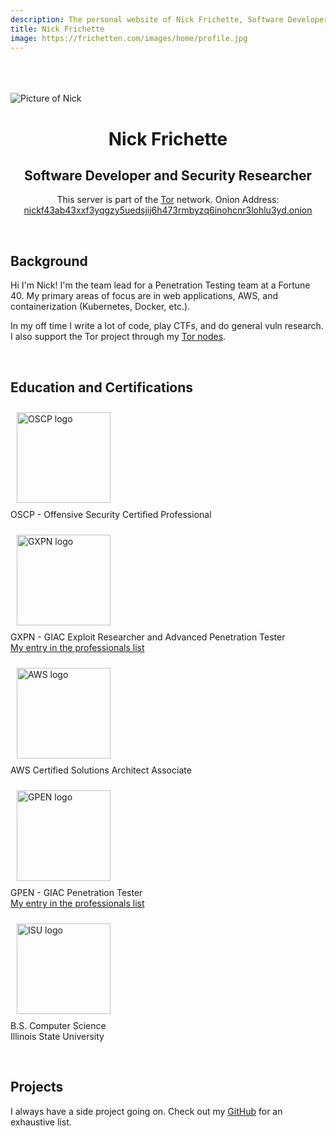 ```yaml
---
description: The personal website of Nick Frichette, Software Developer and Security Researcher
title: Nick Frichette
image: https://frichetten.com/images/home/profile.jpg
---
```

<link rel="stylesheet" href="/css/index.css">
<div class="container">
<br><br><br>
  <img src="/images/home/profile.jpg" class="circle-avatar" alt="Picture of Nick">
<br>
<div class="card">
  <div class="card-block">
    <div class="text-canvas">
      <h1 style="text-align: center">Nick Frichette</h1>
      <h2 style="text-align: center" class="desc">Software Developer and Security Researcher</h2>
      <p style="text-align: center" class="tor">This server is part of the <a href="https://torproject.org">Tor</a> network.
        Onion Address: <a href="http://nickf43ab43xxf3yqgzy5uedsjij6h473rmbyzq6inohcnr3lohlu3yd.onion/">
          nickf43ab43xxf3yqgzy5uedsjij6h473rmbyzq6inohcnr3lohlu3yd.onion
        </a></p>
    </div>
  </div>
</div>
<br>
<div class="card">
  <div class="card-block">
    <div class="text-canvas">
      <h2>Background</h2>
      <p>Hi I'm Nick! I'm the team lead for a Penetration Testing team at a Fortune 40. My primary areas of focus are in web 
        applications, AWS, and containerization (Kubernetes, Docker, etc.).</p>
      <p>In my off time I write a lot of code, play CTFs, and do general vuln research. I also support the Tor project through my <a href="https://metrics.torproject.org/rs.html#search/FriendlyExitNode%20country:us">Tor nodes</a>.</p>
    </div>
  </div>
</div>
<br>
<div class="card">
  <div class="card-block">
    <div class="text-canvas">
      <h2>Education and Certifications</h2>
      <div class="row">
        <div class="col-md">
          <p>
            <img src="/images/home/oscp.png" class="img-responsive" alt="OSCP logo" style="width: 150px; height: 145px; padding: 10px"/><br>
            OSCP - Offensive Security Certified Professional<br>
          </p>
        </div>
        <div class="col-md">
          <p>
            <img src="/images/home/gxpn.png" class="img-responsive" alt="GXPN logo" style="width: 150px; height: 145px; padding: 10px"/><br>
            GXPN - GIAC Exploit Researcher and Advanced Penetration Tester<br>
            <a href="https://www.giac.org/certified-professional/nicholas-frichette/163907">My entry in the professionals list</a>
          </p>
        </div>
        <div class="col-md">
          <p>
            <img src="/images/home/aws.png" class="img-responsive" alt="AWS logo" style="width: 150px; height: 145px; padding: 10px"/><br>
            AWS Certified Solutions Architect Associate<br>
          </p>
        </div>
        <div class="col-md">
          <p>
            <img src="/images/home/gpen.png" class="img-responsive" alt="GPEN logo" style="width: 150px; height: 145px; padding: 10px"/><br>
            GPEN - GIAC Penetration Tester<br>
            <a href="https://www.giac.org/certified-professional/nicholas-frichette/163907">My entry in the professionals list</a>
          </p>
        </div>
        <div class="col-md">
          <p>
            <img src="/images/home/isu_seal.png" class="img-responsive" alt="ISU logo" style="width: 150px; height: 145px; padding: 10px"/><br>
            B.S. Computer Science<br>
            Illinois State University
          </p>
        </div>
      </div>
    </div>
  </div>
</div>
<br>
<div class="card">
  <div class="card-block">
    <div class="text-canvas">
      <h2>Projects</h2>
      <p>I always have a side project going on. Check out my
        <a href="https://github.com/Frichetten/">GitHub</a>
         for an exhaustive list.</p>
    </div>
  </div>
</div>
<br>
</div>
